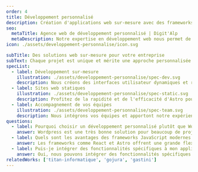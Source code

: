 ```yaml
---
order: 4
title: Développement personnalisé
description: Création d'applications web sur-mesure avec des frameworks JavaScript modernes comme React et Astro. Solutions performantes pour répondre à vos besoins les plus simples comme les plus complexes.
seo:
  metaTitle: Agence web de développement personnalisé | Digit'Alp
  metaDescription: Notre expertise en développement web nous permet de créer des applications web sur-mesure avec des frameworks JavaScript modernes comme React et Astro. Solutions performantes pour répondre à vos besoins les plus simples comme les plus complexes.
icon: ./assets/developpement-personnalise/icon.svg

subTitle: Des solutions web sur-mesure pour votre entreprise
subText: Chaque projet est unique et mérite une approche personnalisée. Nous développons des applications web sur-mesure en utilisant des technologies modernes comme React et Astro, pour offrir des solutions performantes et adaptées à vos besoins spécifiques.
specList:
  - label: Développement sur-mesure
    illustration: ./assets/developpement-personnalise/spec-dev.svg
    description: Nous créons des interfaces utilisateur dynamiques et réactives avec React, pour une expérience utilisateur fluide, interactive et des possibilités infinies.
  - label: Sites web statiques
    illustration: ./assets/developpement-personnalise/spec-static.svg
    description: Profitez de la rapidité et de l'efficacité d'Astro pour des sites web statiques et dynamiques, avec un rendu ultra-rapide et des performances optimales.
  - label: Accompagnement de vos équipes
    illustration: ./assets/developpement-personnalise/spec-team.svg
    description: Nous intégrons vos équipes et apportont notre expérience et notre savoir-faire pour aider votre entreprise dans le développement des solutions web.
questions:
  - label: Pourquoi choisir un développement personnalisé plutôt que Wordpress ?
    answer: Wordpress est une très bonne solution pour beaucoup de projets, mais comme chaque solution technique, il n'est pas adapté à tous les besoins. Le développement personnalisé permet de créer des solutions parfaitement adaptées à vos besoins spécifiques, offrant ainsi une meilleure performance et une expérience utilisateur optimale.
  - label: Quels sont les avantages des frameworks JavaScript modernes ?
    answer: Les frameworks comme React et Astro offrent une grande flexibilité et des performances élevées, permettant de créer des applications web modernes et réactives, avec une maintenance facilitée.
  - label: Puis-je intégrer des fonctionnalités spécifiques à mon application ?
    answer: Oui, nous pouvons intégrer des fonctionnalités spécifiques à votre application, qu'il s'agisse d'API externes, de systèmes de paiement, ou de tout autre besoin particulier.
relatedWorks: ['titan-informatique', 'gojura', 'gastini']
---
```

